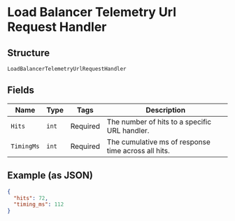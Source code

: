 
# Load Balancer Telemetry Url Request Handler

## Structure

`LoadBalancerTelemetryUrlRequestHandler`

## Fields

| Name | Type | Tags | Description |
|  --- | --- | --- | --- |
| `Hits` | `int` | Required | The number of hits to a specific URL handler. |
| `TimingMs` | `int` | Required | The cumulative ms of response time across all hits. |

## Example (as JSON)

```json
{
  "hits": 72,
  "timing_ms": 112
}
```

